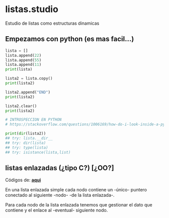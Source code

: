 # listas.studio

Estudio de listas como estructuras dinamicas

## Empezamos con python (es mas facil...)

```python
lista = []
lista.append(22)
lista.append(55)
lista.append(11)
print(lista)

lista2 = lista.copy()
print(lista2)

lista2.append("END")
print(lista2)

lista2.clear()
print(lista2)

# INTROSPECCION EN PYTHON
# https://stackoverflow.com/questions/1006169/how-do-i-look-inside-a-python-object

print(dir(lista2))
## try: lista.__dir__
## try: dir(lista)
## try: type(lista)
## try: isistance(lista,list)
```

## listas enlazadas (¿tipo C?) [¿OO?]

Códigos de: [**aqui**](https://geekflare.com/es/python-linked-lists/) 

En una lista enlazada simple cada nodo contiene un -único- puntero conectado al siguiente -nodo- -de la lista enlazada-. 

Para cada nodo de la lista enlazada tenemos que gestionar el dato que contiene y el enlace al -eventual- siguiente nodo.


